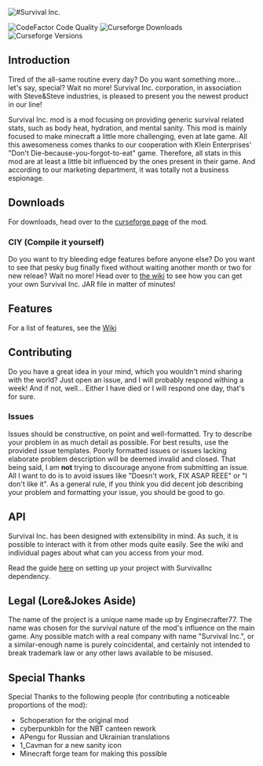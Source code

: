 ![#Survival Inc.](https://dl.dropboxusercontent.com/s/encrgb3em88ess8/banner-main.png?dl=1)

![CodeFactor Code Quality](https://img.shields.io/codefactor/grade/github/Enginecrafter77/SurvivalInc/master?label=CodeFactor%20Quality%20Grade)
![Curseforge Downloads](http://cf.way2muchnoise.eu/full_375921_downloads.svg)
![Curseforge Versions](http://cf.way2muchnoise.eu/versions/375921.svg)

## Introduction
Tired of the all-same routine every day? Do you want something more... let's say, special?
Wait no more! Survival Inc. corporation, in association with Steve&Steve industries,
is pleased to present you the newest product in our line!

Survival Inc. mod is a mod focusing on providing generic survival related stats, such as body
heat, hydration, and mental sanity. This mod is mainly focused to make minecraft a little more
challenging, even at late game. All this awesomeness comes thanks to our cooperation with 
Klein Enterprises' "Don't Die-because-you-forgot-to-eat" game. Therefore, all stats in this mod
are at least a little bit influenced by the ones present in their game. And according to our
marketing department, it was totally not a business espionage.

## Downloads
For downloads, head over to the [curseforge page](https://www.curseforge.com/minecraft/mc-mods/survival-inc/files) of the mod.

### CIY (Compile it yourself)
Do you want to try bleeding edge features before anyone else? Do you want to see that pesky bug finally fixed without waiting
another month or two for new releae? Wait no more! Head over to [the wiki](https://github.com/Enginecrafter77/SurvivalInc/wiki/Compilation)
to see how you can get your own Survival Inc. JAR file in matter of minutes!

## Features
For a list of features, see the [Wiki](https://github.com/Enginecrafter77/SurvivalInc/wiki)

## Contributing
Do you have a great idea in your mind, which you wouldn't mind sharing with the world? Just open an
issue, and I will probably respond withing a week! And if not, well... Either I have died or I will
respond one day, that's for sure.

### Issues
Issues should be constructive, on point and well-formatted. Try to describe your problem in as much detail as possible.
For best results, use the provided issue templates. Poorly formatted issues or issues lacking elaborate problem description
will be deemed invalid and closed. That being said, I am **not** trying to discourage anyone from submitting an issue.
All I want to do is to avoid issues like "Doesn't work, FIX ASAP REEE" or "I don't like it". As a general rule, if you
think you did decent job describing your problem and formatting your issue, you should be good to go.

## API
Survival Inc. has been designed with extensibility in mind. As such, it is possible to interact
with it from other mods quite easily. See the wiki and individual pages about what can you access
from your mod.

Read the guide [here](https://github.com/Enginecrafter77/SurvivalInc/wiki/Using-the-API) on setting up
your project with SurvivalInc dependency.

## Legal (Lore&Jokes Aside)
The name of the project is a unique name made up by Enginecrafter77. The name was chosen for the survival
nature of the mod's influence on the main game. Any possible match with a real company with name "Survival Inc.",
or a similar-enough name is purely coincidental, and certainly not intended to break trademark law or any
other laws available to be misused.

## Special Thanks
Special Thanks to the following people (for contributing a noticeable proportions of the mod):
 * Schoperation for the original mod
 * cyberpunkbln for the NBT canteen rework
 * APengu for Russian and Ukrainian translations
 * 1_Cavman for a new sanity icon
 * Minecraft forge team for making this possible
